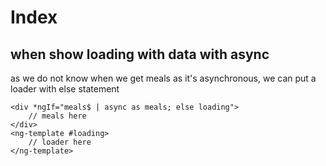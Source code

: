 # Index



## when show loading with data with async

as we do not know when we get meals as it's asynchronous, we can put a loader with else statement
```
<div *ngIf="meals$ | async as meals; else loading">
    // meals here
</div>
<ng-template #loading>
    // loader here
</ng-template>

```